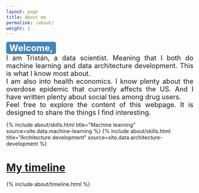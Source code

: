 ```yaml
---
layout: page
title: About me
permalink: /about/
weight: 1
---
```

<!--html is a vast sea of code
press ctrl + shift + z to comment
 -->
<p style="text-align: justify">
<span style="background-color: #4485b8; color: #fff; display: inline-block; padding: 2px 8px; font-weight: bold; border-radius: 5px;"> <font size="+2">
Welcome,
</font> </span> <br>
<font size="+1">
I am Tristán, a data scientist.
Meaning that I both do machine learning and data architecture development.
This is what I know most about.
<br>
I am also into health economics.
I know plenty about the overdose epidemic that currently affects the US.
And I have written plenty about social ties among drug users.
<br>
Feel free to explore the content of this webpage.
It is designed to share the things I find interesting.
</font>
</p>

<div class="row">
{% include about/skills.html title="Machine learning" source=site.data.machine-learning %}
{% include about/skills.html title="Architecture development" source=site.data.architecture-development %}
</div>

# <span style="text-decoration: underline"> My timeline </span>
<div class="row">
{% include about/timeline.html %}
</div>
